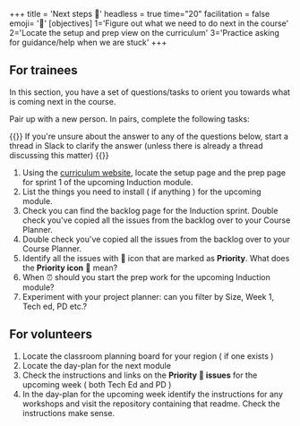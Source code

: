 +++
title = 'Next steps 👣'
headless = true
time="20"
facilitation = false
emoji= '🧩'
[objectives]
    1='Figure out what we need to do next in the course'
    2='Locate the setup and prep view on the curriculum'
    3='Practice asking for guidance/help when we are stuck'
+++

## For trainees

In this section, you have a set of questions/tasks to orient you towards what is coming next in the course.

Pair up with a new person. In pairs, complete the following tasks:

{{<note type="warning">}}
If you're unsure about the answer to any of the questions below, start a thread in Slack to clarify the answer (unless there is already a thread discussing this matter)
{{</note>}}

1. Using the [curriculum website](https://curriculum.codeyourfuture.io/), locate the setup page and the prep page for sprint 1 of the upcoming Induction module.
1. List the things you need to install ( if anything ) for the upcoming module.
1. Check you can find the backlog page for the Induction sprint. Double check you've copied all the issues from the backlog over to your Course Planner.
1. Double check you've copied all the issues from the backlog over to your Course Planner.
1. Identify all the issues with 🔑 icon that are marked as **Priority**. What does the **Priority icon** 🔑 mean?
1. When ⏰ should you start the prep work for the upcoming Induction module?
1. Experiment with your project planner: can you filter by Size, Week 1, Tech ed, PD etc.?

## For volunteers

1. Locate the classroom planning board for your region ( if one exists )
1. Locate the day-plan for the next module
1. Check the instructions and links on the **Priority 🔑 issues** for the upcoming week ( both Tech Ed and PD )
1. In the day-plan for the upcoming week identify the instructions for any workshops and visit the repository containing that readme. Check the instructions make sense.
